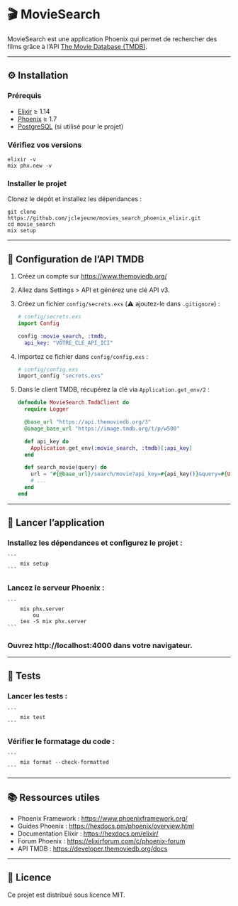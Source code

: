 # 🎬 MovieSearch

MovieSearch est une application Phoenix qui permet de rechercher des films grâce à l’API [The Movie Database (TMDB)](https://www.themoviedb.org/).

---

## ⚙️ Installation

### Prérequis

- [Elixir](https://elixir-lang.org/install.html) ≥ 1.14  
- [Phoenix](https://hexdocs.pm/phoenix/installation.html) ≥ 1.7  
- [PostgreSQL](https://www.postgresql.org/download/) (si utilisé pour le projet)

### Vérifiez vos versions
```shell
elixir -v  
mix phx.new -v  
```

### Installer le projet

Clonez le dépôt et installez les dépendances :
```shell 
git clone https://github.com/jclejeune/movies_search_phoenix_elixir.git  
cd movie_search  
mix setup  
```

---

## 🔑 Configuration de l’API TMDB

1. Créez un compte sur https://www.themoviedb.org/  

2. Allez dans Settings > API et générez une clé API v3.  

3. Créez un fichier `config/secrets.exs` (⚠️ ajoutez-le dans `.gitignore`) :

    ```elixir
    # config/secrets.exs
    import Config

    config :movie_search, :tmdb,
      api_key: "VOTRE_CLE_API_ICI"
    ```

4. Importez ce fichier dans `config/config.exs` :

    ```elixir
    # config/config.exs
    import_config "secrets.exs"
    ```

5. Dans le client TMDB, récupérez la clé via `Application.get_env/2` :

    ```elixir
    defmodule MovieSearch.TmdbClient do
      require Logger

      @base_url "https://api.themoviedb.org/3"
      @image_base_url "https://image.tmdb.org/t/p/w500"

      def api_key do
        Application.get_env(:movie_search, :tmdb)[:api_key]
      end

      def search_movie(query) do
        url = "#{@base_url}/search/movie?api_key=#{api_key()}&query=#{URI.encode(query)}"
        # ...
      end
    end
    ```

---

## 🚀 Lancer l’application

### Installez les dépendances et configurez le projet :  

    ```
        mix setup
    ```

### Lancez le serveur Phoenix :  

    ```
        mix phx.server
            ou
        iex -S mix phx.server
    ```

### Ouvrez http://localhost:4000 dans votre navigateur.

---

## 🧪 Tests

### Lancer les tests :  

    ```
        mix test
    ```

### Vérifier le formatage du code :  

    ```
        mix format --check-formatted
    ```
---

## 📚 Ressources utiles

- Phoenix Framework : https://www.phoenixframework.org/  
- Guides Phoenix : https://hexdocs.pm/phoenix/overview.html  
- Documentation Elixir : https://hexdocs.pm/elixir/  
- Forum Phoenix : https://elixirforum.com/c/phoenix-forum  
- API TMDB : https://developer.themoviedb.org/docs  

---

## 📜 Licence

Ce projet est distribué sous licence MIT.  


